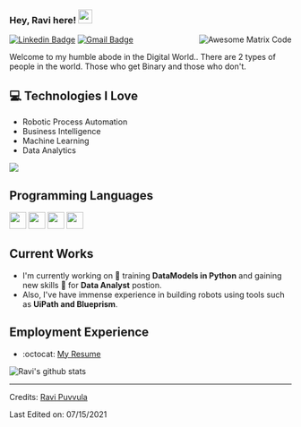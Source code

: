 
### Hey, Ravi here! <img src="https://media.giphy.com/media/hvRJCLFzcasrR4ia7z/giphy.gif" width="25px">


<img src = 'https://github.com/MarikIshtar007/MarikIshtar007/blob/master/images/matrix.gif' alt = 'Awesome Matrix Code' align='right'/>

[![Linkedin Badge](https://img.shields.io/badge/-RaviPuvvula-blue?style=flat-square&logo=Linkedin&logoColor=white&link=https://www.linkedin.com/in/ravi-puvvula/)](https://www.linkedin.com/in/ravi-puvvula/) [![Gmail Badge](https://img.shields.io/badge/-ravitejagitam8@gmail.com-c14438?style=flat-square&logo=Gmail&logoColor=white&link=mailto:ravitejagitam8@gmail.com)](mailto:ravitejagitam8@gmail.com)

Welcome to my humble abode in the Digital World.. There are 2 types of people in the world. Those who get Binary and those who don't.

## :computer: Technologies I Love
* Robotic Process Automation
* Business Intelligence
* Machine Learning
* Data Analytics

<img src = "https://github-readme-stats.vercel.app/api/top-langs/?username=ravitejapuvvula&layout=compact">

## Programming Languages

 <img src = 'https://github.com/MarikIshtar007/MarikIshtar007/blob/master/images/python2.png' height='30'/>  <img src = 'https://github.com/MarikIshtar007/MarikIshtar007/blob/master/images/html.svg' width='30'/> <img src = 'https://github.com/MarikIshtar007/MarikIshtar007/blob/master/images/css.svg' width='30'/>
 <img src = 'https://github.com/MarikIshtar007/MarikIshtar007/blob/master/images/sql.svg' width='30'/> 
 
## Current Works

 * I'm currently working on 🔭 training **DataModels in Python** and gaining new skills 🌱 for **Data Analyst** postion.
 * Also, I've have immense experience in building robots using tools such as **UiPath and Blueprism**.
 
## Employment Experience

  - :octocat: [My Resume](https://drive.google.com/file/d/1_RNjthdQsGZIvAHyCx-xeon45HgeOlDU/view?usp=sharing)

![Ravi's github stats](https://github-readme-stats.vercel.app/api?username=ravitejapuvvula&show_icons=true&hide=[%22issues%22])
 
 -------
Credits: [Ravi Puvvula](https://github.com/ravitejapuvvula)

Last Edited on: 07/15/2021
